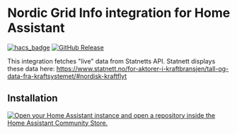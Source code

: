 # Nordic Grid Info integration for Home Assistant

[![hacs_badge](https://img.shields.io/badge/HACS-Custom-orange.svg)](https://github.com/custom-components/hacs)
[![GitHub Release][releases-shield]][releases]

This integration fetches "live" data from Statnetts API. Statnett displays these data here: https://www.statnett.no/for-aktorer-i-kraftbransjen/tall-og-data-fra-kraftsystemet/#nordisk-kraftflyt


## Installation

[![Open your Home Assistant instance and open a repository inside the Home Assistant Community Store.](https://my.home-assistant.io/badges/hacs_repository.svg)](https://my.home-assistant.io/redirect/hacs_repository/?owner=grotteru&repository=home_assistant_nordicgridinfo&category=integration)

[releases]: https://github.com/grotteru/home_assistant_nordicgridinfo/releases
[releases-shield]: https://img.shields.io/github/release/grotteru/home_assistant_nordicgridinfo.svg?style=popout